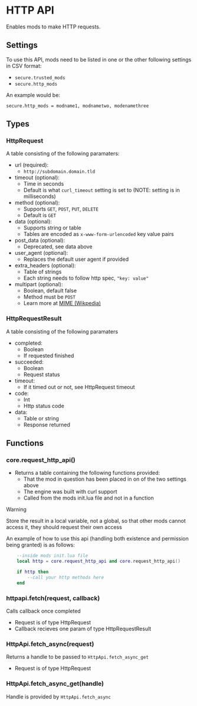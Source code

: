 # HTTP API

Enables mods to make HTTP requests.

## Settings

To use this API, mods need to be listed in one or the other following 
settings in CSV format:
* `secure.trusted_mods`
* `secure.http_mods`

An example would be:

```
secure.http_mods = modname1, modnametwo, modenamethree
```

## Types

### HttpRequest

A table consisting of the following paramaters:

* url (required): 
  * `http://subdomain.domain.tld`
* timeout (optional): 
  * Time in seconds
  * Default is what `curl_timeout` setting is set to (NOTE: setting is 
    in milliseconds)
* method (optional):
  * Supports `GET`, `POST`, `PUT`, `DELETE`
  * Default is `GET`
* data (optional):
  * Supports string or table
  * Tables are encoded as `x-www-form-urlencoded` key value pairs
* post_data (optional):
  * Deprecated, see data above
* user_agent (optional):
  * Replaces the default user agent if provided
* extra_headers (optional):
  * Table of strings
  * Each string needs to follow http spec, `"key: value"`
* multipart (optional):
  * Boolean, default false
  * Method must be `POST`
  * Learn more at [MIME (Wikpedia)](https://en.wikipedia.org/wiki/MIME#Multipart_messages)

### HttpRequestResult

A table consisting of the following paramaters

* completed:
  * Boolean
  * If requested finished
* succeeded:
  * Boolean
  * Request status
* timeout:
  * If it timed out or not, see HttpRequest timeout
* code:
  * Int
  * Http status code
* data:
  * Table or string
  * Response returned

## Functions

### core.request_http_api()

* Returns a table containing the following functions provided:
  * That the mod in question has been placed in on of the two 
    settings above
  * The engine was built with curl support
  * Called from the mods init.lua file and not in a function

> [!WARNING]  
> Store the result in a local variable, not a global, so that 
> other mods cannot access it, they should request their own 
> access

An example of how to use this api (handling both existence and permission 
being granted) is as follows:
```lua
    --inside mods init.lua file
    local http = core.request_http_api and core.request_http_api()

    if http then
        --call your http methods here
    end
```

### httpapi.fetch(request, callback)

Calls callback once completed

* Request is of type HttpRequest
* Callback recieves one param of type HttpRequestResult

### HttpApi.fetch_async(request)

Returns a handle to be passed to `HttpApi.fetch_async_get`

* Request is of type HttpRequest

### HttpApi.fetch_async_get(handle)

Handle is provided by `HttpApi.fetch_async`